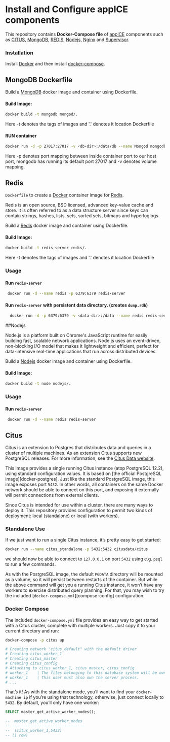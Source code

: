 # Install and Configure appICE components

This repository contains **Docker-Compose file** of [appICE](https://www.appice.io/) components such as [CITUS](https://www.citusdata.com/), [MongoDB](http://www.mongodb.org), [REDIS](https://redis.io/), [Nodejs](https://nodejs.org/en/), [Nginx](https://www.nginx.com/) and [Supervisor](http://supervisord.org/).

### Installation

  Install [Docker](https://docs.docker.com/engine/install/) and then install [docker-compose](https://docs.docker.com/compose/install/).
  
## MongoDB Dockerfile

Build a [MongoDB](http://www.mongodb.org) docker image and container using Dockerfile.
#### Build Image:
   ```bash
   docker build -t mongodb mongod/.
   ```
Here -t denotes the tags of images and '.' denotes it location Dockerfile

#### RUN container
```bash
docker run -d -p 27017:27017 -v <db-dir>:/data/db --name Mongod mongodb
```
Here -p denotes port mapping between inside container port to our host port, mongodb has running its default port 27017 and -v denotes volume mapping.

## Redis

`Dockerfile` to create a [Docker](https://www.docker.com/) container image for [Redis](http://redis.io/).

Redis is an open source, BSD licensed, advanced key-value cache and store. It is often referred to as a data structure server since keys can contain strings, hashes, lists, sets, sorted sets, bitmaps and hyperloglogs.

Build a [Redis](http://redis.io/) docker image and container using Dockerfile.
#### Build Image:
   ```bash
   docker build -t redis-server redis/.
   ```
Here -t denotes the tags of images and '.' denotes it location Dockerfile

### Usage

#### Run `redis-server`
   ```bash
    docker run -d --name redis -p 6379:6379 redis-server
   ```

#### Run `redis-server` with persistent data directory. (creates `dump.rdb`)
  ```bash
    docker run -d -p 6379:6379 -v <data-dir>:/data --name redis redis-server
  ```
  
##Nodejs

Node.js is a platform built on Chrome's JavaScript runtime for easily building fast, scalable network applications. Node.js uses an event-driven, non-blocking I/O model that makes it lightweight and efficient, perfect for data-intensive real-time applications that run across distributed devices.

Build a [Nodejs](https://nodejs.org/en/) docker image and container using Dockerfile.
#### Build Image:
   ```bash
   docker build -t node nodejs/.
   ```
### Usage

#### Run `redis-server`
   ```bash
    docker run -d --name redis redis-server
   ```

## Citus

Citus is an extension to Postgres that distributes data and queries in a cluster of multiple machines. As an extension Citus supports new PostgreSQL releases. For more information, see the [Citus Data website](https://www.citusdata.com/).

This image provides a single running Citus instance (atop PostgreSQL 12.2), using standard configuration values. It is based on [the official PostgreSQL image][docker-postgres], Just like the standard PostgreSQL image, this image exposes port `5432`. In other words, all containers on the same Docker network should be able to connect on this port, and exposing it externally will permit connections from external clients.

Since Citus is intended for use within a cluster, there are many ways to deploy it. This repository provides configuration to permit two kinds of deployment: local (standalone) or local (with workers).

### Standalone Use

If we just want to run a single Citus instance, it’s pretty easy to get started:

```bash
docker run --name citus_standalone -p 5432:5432 citusdata/citus
```

we should now be able to connect to `127.0.0.1` on port `5432` using e.g. `psql` to run a few commands.

As with the PostgreSQL image, the default `PGDATA` directory will be mounted as a volume, so it will persist between restarts of the container. But while the above command will get you a running Citus instance, it won’t have any workers to exercise distributed query planning. For that, you may wish to try the included [`docker-compose.yml`][compose-config] configuration.

### Docker Compose

The included `docker-compose.yml` file provides an easy way to get started with a Citus cluster, complete with multiple workers. Just copy it to your current directory and run:

```bash
docker-compose -p citus up

# Creating network "citus_default" with the default driver
# Creating citus_worker_1
# Creating citus_master
# Creating citus_config
# Attaching to citus_worker_1, citus_master, citus_config
# worker_1    | The files belonging to this database system will be owned by user "postgres".
# worker_1    | This user must also own the server process.
# ...
```

That’s it! As with the standalone mode, you’ll want to find your `docker-machine ip` if you’re using that technology, otherwise, just connect locally to `5432`. By default, you’ll only have one worker:
```sql
SELECT master_get_active_worker_nodes();

--  master_get_active_worker_nodes
-- --------------------------------
--  (citus_worker_1,5432)
-- (1 row)
